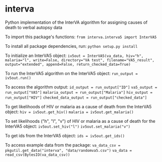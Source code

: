 # interva
Python implementation of the InterVA algorithm for assigning causes of death to verbal autopsy data

To import this package's functions:
`from interva.interva5 import InterVA5`

To install all package dependencies, run:
`python setup.py install`

To initialize an InterVA5 object:
`iv5out = InterVA5(va_data, hiv="h", malaria="l", write=False, directory="VA test", filename="VA5_result", output="extended", append=False, return_checked_data=True)`

To run the InterVA5 algorithm on the InterVA5 object:
`run_output = iv5out.run()`

To access the algorithm output:
`id_output = run_output["ID"]`
`va5_output = run_output["VA5"]`
`malaria_output = run_output["Malaria"]`
`hiv_output = run_output["HIV"]`
`checked_data_output = run_output["checked_data"]`

To get likelihoods of HIV or malaria as a cause of death from the InterVA5 object:
`hiv = iv5out.get_hiv()`
`malaria = iv5out.get_malaria()`

To set likelihoods ("h", "l", "v") of HIV or malaria as a cause of death for the InterVA5 object:
`iv5out.set_hiv("l")`
`iv5out.set_malaria("v")`

To get ids from the InterVA5 object:
`ids = iv5out.get_ids()`

To access example data from the package:
`va_data_csv = pkgutil.get_data("interva", "data/randomva5.csv")`
`va_data = read_csv(BytesIO(va_data_csv))`
